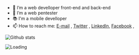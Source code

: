 

- 🔭 I’m a web develloper front-end and back-end 
- 🌱 I’m a web pentester
- 📚 I'm a mobile develloper
- 📫 How to reach me: 
	[E-mail](mailto://ezechielsums001@gmail.com) , [Twitter](https://twitter.com/ezechielsums) , [LinkedIn](https://www.linkedin.com/in/ezechielsums/), [Facebook](https://www.facebook.com/people/Ezechiel-Sums-Ngbowa/100005127554953/) , 


![Github stats](https://github-readme-stats.vercel.app/api?username=Sums-shadow&&show_icons=true&title_color=ffffff&icon_color=bb2acf&text_color=daf7dc&bg_color=151515&count_private=true)

<!--![alt-text](https://github.com/Sums-shadow/Sums-shadow/blob/master/rootShadow.PNG?raw=true)
### Hi there 👋
**Sums-shadow/Sums-shadow** is a ✨ _special_ ✨ repository because its `README.md` (this file) appears on your GitHub profile.

Here are some ideas to get you started:

- 🔭 I’m currently working on ...
- 🌱 I’m currently learning ...
- 👯 I’m looking to collaborate on ...
- 🤔 I’m looking for help with ...
- 💬 Ask me about ...
- 📫 How to reach me: ...
- 😄 Pronouns: ...
- ⚡ Fun fact: ...
-->
<img align="left" src = "https://profile-counter.glitch.me/Sums-shadow/count.svg" alt ="Loading">
